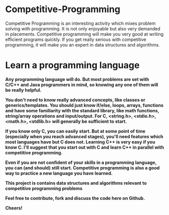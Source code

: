 # Competitive-Programming

<html>
<p>Competitive Programming is an interesting activity which mixes problem solving with programming. It is not only enjoyable but also very demanded in placements. Competitive programming will make you very good at writing efficient programs quickly. If you get really serious with competitive programming, it will make you an expert in data structures and algorithms.</p>

<h1><b>Learn a programming language<b></h1>
<p>Any programming language will do. But most problems are set with C/C++ and Java programmers in mind, so knowing any one of them will be really helpful.

You don't need to know really advanced concepts, like classes or generics/templates. You should just know if/else, loops, arrays, functions and have some familiarity with the standard library, like math functions, string/array operations and input/output. For C, <string.h>, <stdio.h>, <math.h>, <stdlib.h> will generally be sufficient to start.

If you know only C, you can easily start. But at some point of time (especially when you reach advanced stages), you'll need features which most languages have but C does not. Learning C++ is very easy if you know C. I'll suggest that you start out with C and learn C++ in parallel with competitive programming.

Even if you are not confident of your skills in a programming language, you can (and should) still start. Competitive programming is also a good way to practice a new language you have learned.

This project is contains data structures and algorithms relevant to competitive programming problems

Feel free to contribute, fork and discuss the code here on Github.

Cheers!</p>
</html>


